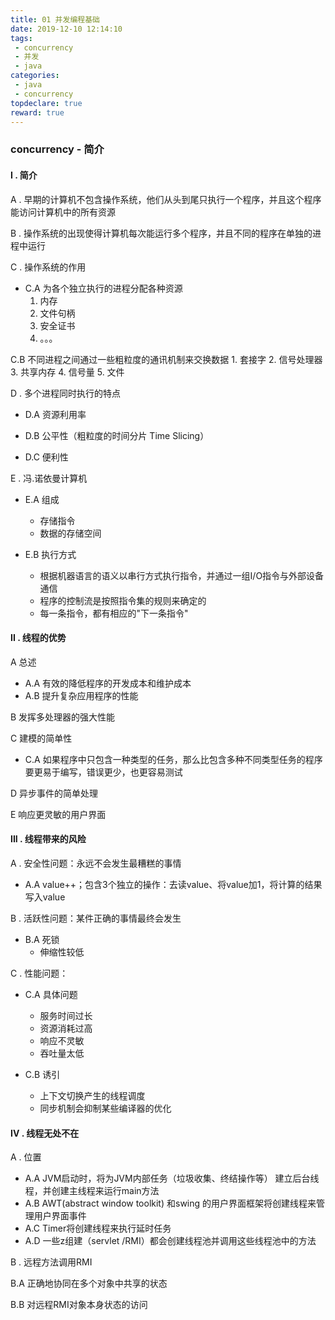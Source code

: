 ```yaml
---
title: 01 并发编程基础
date: 2019-12-10 12:14:10
tags:
 - concurrency
 - 并发
 - java
categories:
 - java
 - concurrency
topdeclare: true
reward: true
---
```

### concurrency - 简介

#### I . 简介

A . 早期的计算机不包含操作系统，他们从头到尾只执行一个程序，并且这个程序能访问计算机中的所有资源

B . 操作系统的出现使得计算机每次能运行多个程序，并且不同的程序在单独的进程中运行

C . 操作系统的作用

  - C.A 为各个独立执行的进程分配各种资源
    1. 内存
    2. 文件句柄
    3. 安全证书
    4. 。。。

  C.B 不同进程之间通过一些粗粒度的通讯机制来交换数据
    1. 套接字
    2. 信号处理器
    3. 共享内存
    4. 信号量
    5. 文件

D . 多个进程同时执行的特点
  - D.A 资源利用率

  - D.B 公平性（粗粒度的时间分片  Time Slicing）

  - D.C 便利性

  
E . 冯.诺依曼计算机

  - E.A 组成
    - 存储指令
    - 数据的存储空间
    
  - E.B 执行方式
    - 根据机器语言的语义以串行方式执行指令，并通过一组I/O指令与外部设备通信
    - 程序的控制流是按照指令集的规则来确定的
    - 每一条指令，都有相应的"下一条指令"

#### II . 线程的优势

A 总述
  - A.A 有效的降低程序的开发成本和维护成本
  - A.B 提升复杂应用程序的性能

B 发挥多处理器的强大性能

C 建模的简单性
 - C.A 如果程序中只包含一种类型的任务，那么比包含多种不同类型任务的程序要更易于编写，错误更少，也更容易测试

D 异步事件的简单处理

E 响应更灵敏的用户界面

#### III . 线程带来的风险

A . 安全性问题：永远不会发生最糟糕的事情
  - A.A value++；包含3个独立的操作：去读value、将value加1，将计算的结果写入value

B . 活跃性问题：某件正确的事情最终会发生
  - B.A 死锁
    - 伸缩性较低

C . 性能问题：
  - C.A 具体问题
    - 服务时间过长
    - 资源消耗过高
    - 响应不灵敏
    - 吞吐量太低

  - C.B 诱引
    - 上下文切换产生的线程调度
    - 同步机制会抑制某些编译器的优化

#### IV . 线程无处不在

A . 位置
  - A.A JVM启动时，将为JVM内部任务（垃圾收集、终结操作等） 建立后台线程，并创建主线程来运行main方法
  - A.B AWT(abstract window toolkit) 和swing 的用户界面框架将创建线程来管理用户界面事件
  - A.C Timer将创建线程来执行延时任务
  - A.D 一些z组建（servlet /RMI）都会创建线程池并调用这些线程池中的方法

B . 远程方法调用RMI

B.A 正确地协同在多个对象中共享的状态

B.B 对远程RMI对象本身状态的访问
